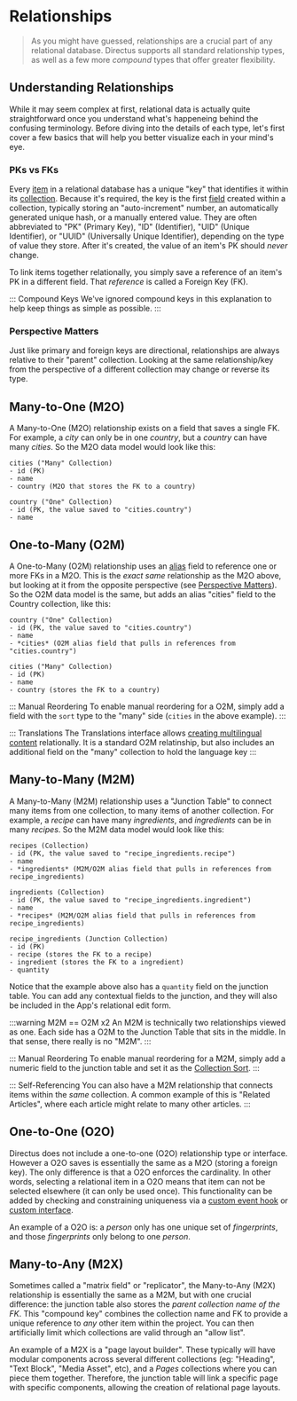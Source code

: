 # Relationships

> As you might have guessed, relationships are a crucial part of any relational database. Directus supports all standard relationship types, as well as a few more _compound_ types that offer greater flexibility.

## Understanding Relationships

While it may seem complex at first, relational data is actually quite straightforward once you understand what's happeneing behind the confusing terminology. Before diving into the details of each type, let's first cover a few basics that will help you better visualize each in your mind's eye.

### PKs vs FKs

Every [item](#) in a relational database has a unique "key" that identifies it within its [collection](#). Because it's required, the key is the first [field](#) created within a collection, typically storing an "auto-increment" number, an automatically generated unique hash, or a manually entered value. They are often abbreviated to "PK" (Primary Key), "ID" (Identifier), "UID" (Unique Identifier), or "UUID" (Universally Unique Identifier), depending on the type of value they store. After it's created, the value of an item's PK should _never_ change.

To link items together relationally, you simply save a reference of an item's PK in a different field. That _reference_ is called a Foreign Key (FK).

::: Compound Keys
We've ignored compound keys in this explanation to help keep things as simple as possible.
:::

### Perspective Matters

Just like primary and foreign keys are directional, relationships are always relative to their "parent" collection. Looking at the same relationship/key from the perspective of a different collection may change or reverse its type.

## Many-to-One (M2O)

A Many-to-One (M2O) relationship exists on a field that saves a single FK. For example, a _city_ can only be in one _country_, but a _country_ can have many _cities_. So the M2O data model would look like this:

```
cities ("Many" Collection)
- id (PK)
- name
- country (M2O that stores the FK to a country)

country ("One" Collection)
- id (PK, the value saved to "cities.country")
- name
```

## One-to-Many (O2M)

A One-to-Many (O2M) relationship uses an [alias](#) field to reference one or more FKs in a M2O. This is the _exact same_ relationship as the M2O above, but looking at it from the opposite perspective (see [Perspective Matters](#)). So the O2M data model is the same, but adds an alias "cities" field to the Country collection, like this:

```
country ("One" Collection)
- id (PK, the value saved to "cities.country")
- name
- *cities* (O2M alias field that pulls in references from "cities.country")

cities ("Many" Collection)
- id (PK)
- name
- country (stores the FK to a country)
```

::: Manual Reordering
To enable manual reordering for a O2M, simply add a field with the `sort` type to the "many" side (`cities` in the above example).
:::

::: Translations
The Translations interface allows [creating multilingual content](#) relationally. It is a standard O2M relatinship, but also includes an additional field on the "many" collection to hold the language key
:::

## Many-to-Many (M2M)

A Many-to-Many (M2M) relationship uses a "Junction Table" to connect many items from one collection, to many items of another collection. For example, a _recipe_ can have many _ingredients_, and _ingredients_ can be in many _recipes_. So the M2M data model would look like this:

```
recipes (Collection)
- id (PK, the value saved to "recipe_ingredients.recipe")
- name
- *ingredients* (M2M/O2M alias field that pulls in references from recipe_ingredients)

ingredients (Collection)
- id (PK, the value saved to "recipe_ingredients.ingredient")
- name
- *recipes* (M2M/O2M alias field that pulls in references from recipe_ingredients)

recipe_ingredients (Junction Collection)
- id (PK)
- recipe (stores the FK to a recipe)
- ingredient (stores the FK to a ingredient)
- quantity
```

Notice that the example above also has a `quantity` field on the junction table. You can add any contextual fields to the junction, and they will also be included in the App's relational edit form.

:::warning M2M == O2M x2
An M2M is technically two relationships viewed as one. Each side has a O2M to the Junction Table that sits in the middle. In that sense, there really is no "M2M".
:::

::: Manual Reordering
To enable manual reordering for a M2M, simply add a numeric field to the junction table and set it as the [Collection Sort](#).
:::

::: Self-Referencing
You can also have a M2M relationship that connects items within the _same_ collection. A common example of this is "Related Articles", where each article might relate to many other articles.
:::

## One-to-One (O2O)

Directus does not include a one-to-one (O2O) relationship type or interface. However a O2O saves is essentially the same as a M2O (storing a foreign key). The only difference is that a O2O enforces the cardinality. In other words, selecting a relational item in a O2O means that item can not be selected elsewhere (it can only be used once). This functionality can be added by checking and constraining uniqueness via a [custom event hook](#) or [custom interface](#).

An example of a O2O is: a _person_ only has one unique set of _fingerprints_, and those _fingerprints_ only belong to one _person_.

## Many-to-Any (M2X)

Sometimes called a "matrix field" or "replicator", the Many-to-Any (M2X) relationship is essentially the same as a M2M, but with one crucial difference: the junction table also stores the _parent collection name of the FK_. This "compound key" combines the collection name and FK to provide a unique reference to _any_ other item within the project. You can then artificially limit which collections are valid through an "allow list".

An example of a M2X is a "page layout builder". These typically will have modular components across several different collections (eg: "Heading", "Text Block", "Media Asset", etc), and a _Pages_ collections where you can piece them together. Therefore, the junction table will link a specific page with specific components, allowing the creation of relational page layouts.
